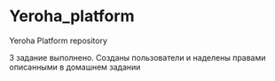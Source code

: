 # Yeroha_platform
Yeroha Platform repository

3 задание выполнено. Созданы пользователи и наделены правами описанными в домашнем задании
